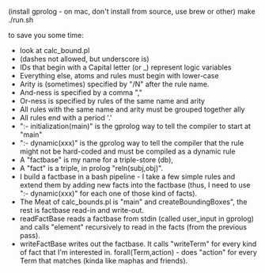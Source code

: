 (install gprolog - on mac, don't install from source, use brew or other)
make
./run.sh

to save you some time:
- look at calc_bound.pl
- (dashes not allowed, but underscore is)
- IDs that begin with a Capital letter (or _) represent logic variables
- Everything else, atoms and rules must begin with lower-case
- Arity is (sometimes) specified by "/N" after the rule name.
- And-ness is specified by a comma ","
- Or-ness is specified by rules of the same name and arity
- All rules with the same name and arity must be grouped together ally
- All rules end with a period '.'
- ":- initialization(main)" is the gprolog way to tell the compiler to start at "main"
- ":- dynamic(xxx)" is the gprolog way to tell the compiler that the rule might not be hard-coded and must be compiled as a dynamic rule
- A "factbase" is my name for a triple-store (db),
- A "fact" is a triple, in prolog "reln(subj,obj)".
- I build a factbase in a bash pipeline - I take a few simple rules and extend them by adding new facts into the factbase (thus, I need to use ":- dynamic(xxx)" for each one of those kind of facts).
- The Meat of calc_bounds.pl is "main" and createBoundingBoxes", the rest is factbase read-in and write-out.
- readFactBase reads a factbase from stdin (called user_input in gprolog) and calls "element" recursively to read in the facts (from the previous pass).
- writeFactBase writes out the factbase.  It calls "writeTerm" for every kind of fact that I'm interested in.
forall(Term,action) - does "action" for every Term that matches (kinda like maphas and friends).

